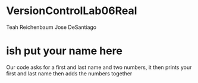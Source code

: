 # VersionControlLab06Real
Teah Reichenbaum
Jose DeSantiago
# ish put your name here

Our code asks for a first and last name and two numbers, it then prints your first and last name then adds the numbers together